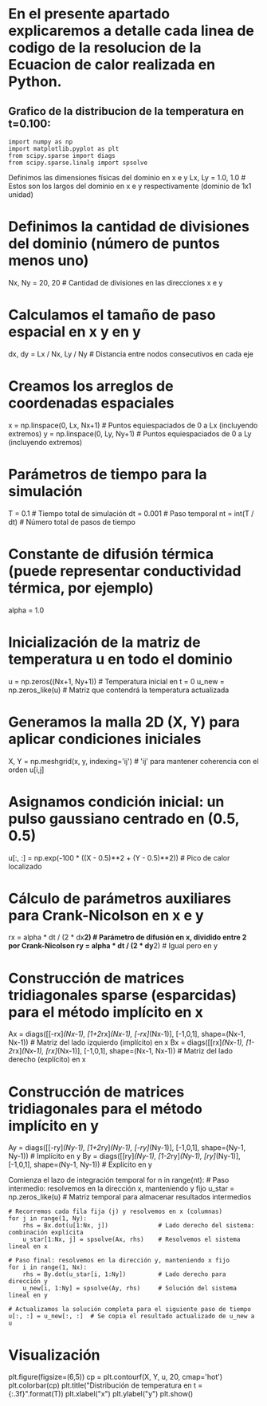 # En el presente apartado explicaremos a detalle cada linea de codigo de la resolucion de la Ecuacion de calor realizada en Python.

## Grafico de la distribucion de la temperatura en t=0.100:

    import numpy as np
    import matplotlib.pyplot as plt
    from scipy.sparse import diags
    from scipy.sparse.linalg import spsolve

Definimos las dimensiones físicas del dominio en x e y
Lx, Ly = 1.0, 1.0  # Estos son los largos del dominio en x e y respectivamente (dominio de 1x1 unidad)

# Definimos la cantidad de divisiones del dominio (número de puntos menos uno)
Nx, Ny = 20, 20  # Cantidad de divisiones en las direcciones x e y

# Calculamos el tamaño de paso espacial en x y en y
dx, dy = Lx / Nx, Ly / Ny  # Distancia entre nodos consecutivos en cada eje

# Creamos los arreglos de coordenadas espaciales
x = np.linspace(0, Lx, Nx+1)  # Puntos equiespaciados de 0 a Lx (incluyendo extremos)
y = np.linspace(0, Ly, Ny+1)  # Puntos equiespaciados de 0 a Ly (incluyendo extremos)

# Parámetros de tiempo para la simulación
T = 0.1      # Tiempo total de simulación
dt = 0.001   # Paso temporal
nt = int(T / dt)  # Número total de pasos de tiempo

# Constante de difusión térmica (puede representar conductividad térmica, por ejemplo)
alpha = 1.0

# Inicialización de la matriz de temperatura u en todo el dominio
u = np.zeros((Nx+1, Ny+1))       # Temperatura inicial en t = 0
u_new = np.zeros_like(u)         # Matriz que contendrá la temperatura actualizada

# Generamos la malla 2D (X, Y) para aplicar condiciones iniciales
X, Y = np.meshgrid(x, y, indexing='ij')  # 'ij' para mantener coherencia con el orden u[i,j]

# Asignamos condición inicial: un pulso gaussiano centrado en (0.5, 0.5)
u[:, :] = np.exp(-100 * ((X - 0.5)**2 + (Y - 0.5)**2))  # Pico de calor localizado

# Cálculo de parámetros auxiliares para Crank-Nicolson en x e y
rx = alpha * dt / (2 * dx**2)  # Parámetro de difusión en x, dividido entre 2 por Crank-Nicolson
ry = alpha * dt / (2 * dy**2)  # Igual pero en y

# Construcción de matrices tridiagonales sparse (esparcidas) para el método implícito en x
Ax = diags([[-rx]*(Nx-1), [1+2*rx]*(Nx-1), [-rx]*(Nx-1)], [-1,0,1], shape=(Nx-1, Nx-1))  # Matriz del lado izquierdo (implícito) en x
Bx = diags([[rx]*(Nx-1), [1-2*rx]*(Nx-1), [rx]*(Nx-1)], [-1,0,1], shape=(Nx-1, Nx-1))    # Matriz del lado derecho (explícito) en x

# Construcción de matrices tridiagonales para el método implícito en y
Ay = diags([[-ry]*(Ny-1), [1+2*ry]*(Ny-1), [-ry]*(Ny-1)], [-1,0,1], shape=(Ny-1, Ny-1))  # Implícito en y
By = diags([[ry]*(Ny-1), [1-2*ry]*(Ny-1), [ry]*(Ny-1)], [-1,0,1], shape=(Ny-1, Ny-1))    # Explícito en y

Comienza el lazo de integración temporal
for n in range(nt):
    # Paso intermedio: resolvemos en la dirección x, manteniendo y fijo
    u_star = np.zeros_like(u)  # Matriz temporal para almacenar resultados intermedios

    # Recorremos cada fila fija (j) y resolvemos en x (columnas)
    for j in range(1, Ny):
        rhs = Bx.dot(u[1:Nx, j])              # Lado derecho del sistema: combinación explícita
        u_star[1:Nx, j] = spsolve(Ax, rhs)    # Resolvemos el sistema lineal en x

    # Paso final: resolvemos en la dirección y, manteniendo x fijo
    for i in range(1, Nx):
        rhs = By.dot(u_star[i, 1:Ny])         # Lado derecho para dirección y
        u_new[i, 1:Ny] = spsolve(Ay, rhs)     # Solución del sistema lineal en y

    # Actualizamos la solución completa para el siguiente paso de tiempo
    u[:, :] = u_new[:, :]  # Se copia el resultado actualizado de u_new a u



# Visualización
plt.figure(figsize=(6,5))
cp = plt.contourf(X, Y, u, 20, cmap='hot')
plt.colorbar(cp)
plt.title("Distribución de temperatura en t = {:.3f}".format(T))
plt.xlabel("x")
plt.ylabel("y")
plt.show()
